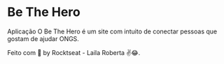 # Be The Hero


Aplicação
O Be The Hero é um site com intuito de conectar pessoas que gostam de ajudar ONGS.



Feito com 💜 by Rocktseat - Laila Roberta ✌😂.

